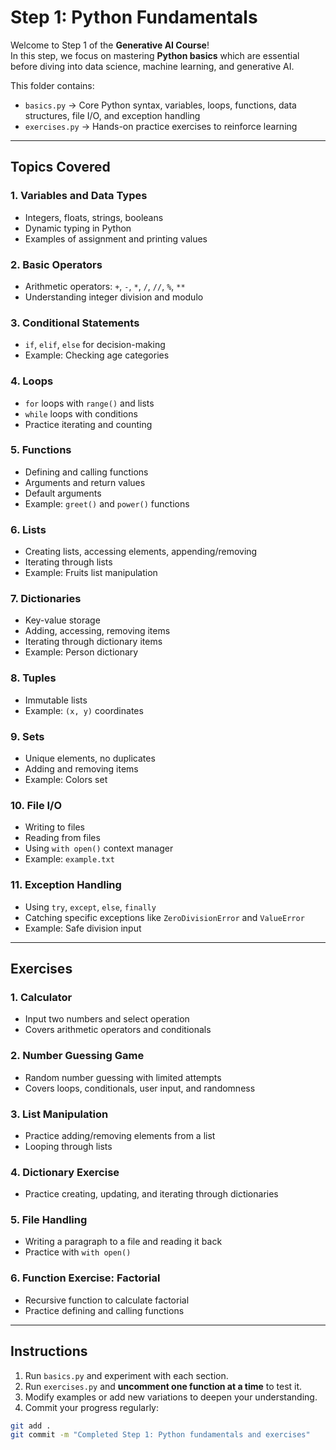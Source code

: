 # Step 1: Python Fundamentals

Welcome to Step 1 of the **Generative AI Course**!  
In this step, we focus on mastering **Python basics** which are essential before diving into data science, machine learning, and generative AI.

This folder contains:

- `basics.py` → Core Python syntax, variables, loops, functions, data structures, file I/O, and exception handling
- `exercises.py` → Hands-on practice exercises to reinforce learning

---

## Topics Covered

### 1. Variables and Data Types
- Integers, floats, strings, booleans
- Dynamic typing in Python
- Examples of assignment and printing values

### 2. Basic Operators
- Arithmetic operators: `+`, `-`, `*`, `/`, `//`, `%`, `**`
- Understanding integer division and modulo

### 3. Conditional Statements
- `if`, `elif`, `else` for decision-making
- Example: Checking age categories

### 4. Loops
- `for` loops with `range()` and lists
- `while` loops with conditions
- Practice iterating and counting

### 5. Functions
- Defining and calling functions
- Arguments and return values
- Default arguments
- Example: `greet()` and `power()` functions

### 6. Lists
- Creating lists, accessing elements, appending/removing
- Iterating through lists
- Example: Fruits list manipulation

### 7. Dictionaries
- Key-value storage
- Adding, accessing, removing items
- Iterating through dictionary items
- Example: Person dictionary

### 8. Tuples
- Immutable lists
- Example: `(x, y)` coordinates

### 9. Sets
- Unique elements, no duplicates
- Adding and removing items
- Example: Colors set

### 10. File I/O
- Writing to files
- Reading from files
- Using `with open()` context manager
- Example: `example.txt`

### 11. Exception Handling
- Using `try`, `except`, `else`, `finally`
- Catching specific exceptions like `ZeroDivisionError` and `ValueError`
- Example: Safe division input

---

## Exercises

### 1. Calculator
- Input two numbers and select operation
- Covers arithmetic operators and conditionals

### 2. Number Guessing Game
- Random number guessing with limited attempts
- Covers loops, conditionals, user input, and randomness

### 3. List Manipulation
- Practice adding/removing elements from a list
- Looping through lists

### 4. Dictionary Exercise
- Practice creating, updating, and iterating through dictionaries

### 5. File Handling
- Writing a paragraph to a file and reading it back
- Practice with `with open()`

### 6. Function Exercise: Factorial
- Recursive function to calculate factorial
- Practice defining and calling functions

---

## Instructions

1. Run `basics.py` and experiment with each section.
2. Run `exercises.py` and **uncomment one function at a time** to test it.
3. Modify examples or add new variations to deepen your understanding.
4. Commit your progress regularly:

```bash
git add .
git commit -m "Completed Step 1: Python fundamentals and exercises"
